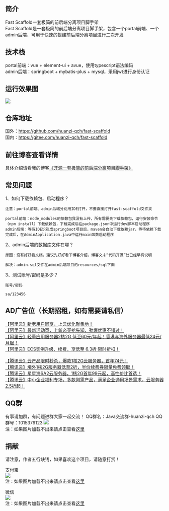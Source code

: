 ## 简介<br/> 
Fast Scaffold一套极简的前后端分离项目脚手架<br/> 
Fast Scaffold是一套极简的前后端分离项目脚手架，包含一个portal前端、一个admin后端，可用于快速的搭建前后端分离项目进行二次开发<br/>

## 技术栈<br/> 
portal前端：vue + element-ui + avue，使用typescript语法编码<br/> 
admin后端：springboot + mybatis-plus + mysql，采用jwt进行身份认证<br/> 

## 运行效果图<br/> 
![](https://huanzi-qch.gitee.io/file-server/images/fast-scaffold.png) 

## 仓库地址<br/> 
国外：https://github.com/huanzi-qch/fast-scaffold<br/> 
国内：https://gitee.com/huanzi-qch/fast-scaffold<br/> 

## 前往博客查看详情<br/> 
具体介绍请看我的博客[《开源一套极简的前后端分离项目脚手架》](https://www.cnblogs.com/huanzi-qch/p/13933461.html)<br/> 

## 常见问题<br/>
1、如何下载依赖包、启动程序？
```text
注意：portal前端、admin后端分别用IDE打开，不要直接打开fast-scaffold文件夹

portal前端：node_modules的依赖包我没有上传，所有需要先下载依赖包，运行安装命令（npm install）下载依赖包，下载完成后在package.json中运行dev脚本启动程序
admin后端：等待IDE识别成springboot项目后，maven会自动下载依赖jar，等待依赖下载完成后，在AdminApplication.java中运行main函数启动程序
```
2、admin后端的数据库文件在哪？
```text
原因：没有好好看文档，建议先好好看下博客介绍，博客文末“代码开源”处已经早有说明

解决：admin.sql文件在admin后端项目的resources/sql下面
```
3、测试账号/密码是多少？
```text
账号/密码

sa/123456
```
## AD广告位（长期招租，如有需要请私信）<br/> 
[【阿里云】新老用户同享，上云优化聚集地！](https://promotion.aliyun.com/ntms/act/ambassador/sharetouser.html?userCode=ckkryd9h&utm_source=ckkryd9h)<br/>
[【阿里云】最新活动页，上新必买抢先知，劲爆优惠不错过！](https://www.aliyun.com/activity?userCode=ckkryd9h)<br/>
[【阿里云】轻量应用服务器2核2G 低至60元/年起！香港与海外服务器最低24元/月起！](https://www.aliyun.com/daily-act/ecs/activity_selection?userCode=ckkryd9h)<br/>
[【阿里云】ECS实例升级、续费，享低至 6.3折 限时折扣！](https://www.aliyun.com/daily-act/ecs/care?userCode=ckkryd9h)<br/>
<br/>
[【腾讯云】云产品限时秒杀，爆款1核2G云服务器，首年74元！](https://cloud.tencent.com/act/cps/redirect?redirect=1077&cps_key=e1c9db729edccd479fc902634492bf53&from=console)<br/>
[【腾讯云】境外1核2G服务器低至2折，半价续费券限量免费领取！](https://cloud.tencent.com/act/cps/redirect?redirect=1068&cps_key=e1c9db729edccd479fc902634492bf53&from=console)<br/>
[【腾讯云】星星海SA2云服务器，1核2G首年99元起，高性价比首选！](https://cloud.tencent.com/act/cps/redirect?redirect=1063&cps_key=e1c9db729edccd479fc902634492bf53&from=console)<br/>
[【腾讯云】中小企业福利专场，多款刚需产品，满足企业通用场景需求，云服务器2.5折起！](https://cloud.tencent.com/act/cps/redirect?redirect=1060&cps_key=e1c9db729edccd479fc902634492bf53&from=console)<br/>  

## QQ群<br/>
有事请加群，有问题进群大家一起交流！
QQ群名：Java交流群-huanzi-qch
QQ群号：1015379123
![](https://huanzi-qch.gitee.io/file-server/images/qq.png) 
<br/>注：如果图片加载不出来请点击查看[这里](https://huanzi-qch.gitee.io/file-server/images/qq.png)

## 捐献<br/>
请注意，作者五行缺钱，如果喜欢这个项目，请随意打赏！

支付宝<br/>
![](https://huanzi-qch.gitee.io/file-server/images/zhifubao.png) 
<br/>注：如果图片加载不出来请点击查看[这里](https://huanzi-qch.gitee.io/file-server/images/zhifubao.png) 

微信<br/>
![](https://huanzi-qch.gitee.io/file-server/images/weixin.png) 
<br/>注：如果图片加载不出来请点击查看[这里](https://huanzi-qch.gitee.io/file-server/images/weixin.png) 
